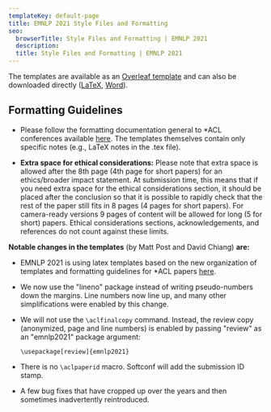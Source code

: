 ```yaml
---
templateKey: default-page
title: EMNLP 2021 Style Files and Formatting
seo:
  browserTitle: Style Files and Formatting | EMNLP 2021
  description: 
  title: Style Files and Formatting | EMNLP 2021
---
```


The templates are available as an [Overleaf template](https://www.overleaf.com/latex/templates/emnlp-2021-template/hqchdxrsnwjs) and can also be downloaded directly ([LaTeX](/files/emnlp2021-latex.zip), [Word](/files/emnlp2021.docx)).

## Formatting Guidelines

* Please follow the formatting documentation general to \*ACL conferences available [here](https://acl-org.github.io/ACLPUB/formatting.html). The templates themselves contain only specific notes (e.g., LaTeX notes in the .tex file).

* **Extra space for ethical considerations:** Please note that extra space is allowed after the 8th page (4th page for short papers) for an ethics/broader impact statement.  At submission time, this means that if you need extra space for the ethical considerations section, it should be placed after the conclusion so that it is possible to rapidly check that the rest of the paper still fits in 8 pages (4 pages for short papers).  For camera-ready versions 9 pages of content will be allowed for long (5 for short)  papers. Ethical considerations sections, acknowledgements, and references do not count against these limits.

**Notable changes in the templates** (by Matt Post and David Chiang) **are:**

* EMNLP 2021 is using latex templates based on the new organization of templates and formatting guidelines for \*ACL papers [here](https://github.com/acl-org/ACLPUB).

* We now use the "lineno" package instead of writing pseudo-numbers down the margins. Line numbers now line up, and many other simplifications were enabled by this change.

* We will not use the `\aclfinalcopy` command. Instead, the review copy (anonymized, page and line numbers) is enabled by passing "review" as an "emnlp2021" package argument:

  ```
  \usepackage[review]{emnlp2021}
  ```

* There is no `\aclpaperid` macro. Softconf will add the submission ID stamp.

* A few bug fixes that have cropped up over the years and then sometimes inadvertently reintroduced.
